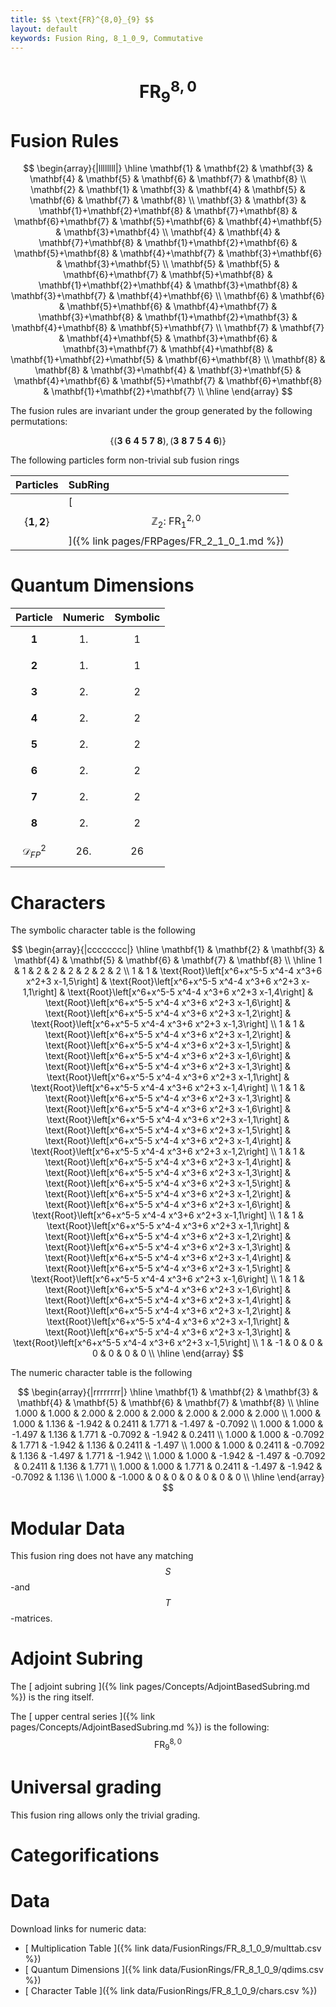 ```yaml
---
title: $$ \text{FR}^{8,0}_{9} $$
layout: default
keywords: Fusion Ring, 8_1_0_9, Commutative
---
```

# $$ \text{FR}^{8,0}_{9} $$


# Fusion Rules

$$
\begin{array}{|llllllll|}
\hline
 \mathbf{1} & \mathbf{2} & \mathbf{3} & \mathbf{4} & \mathbf{5} & \mathbf{6} & \mathbf{7} & \mathbf{8} \\
 \mathbf{2} & \mathbf{1} & \mathbf{3} & \mathbf{4} & \mathbf{5} & \mathbf{6} & \mathbf{7} & \mathbf{8} \\
 \mathbf{3} & \mathbf{3} & \mathbf{1}+\mathbf{2}+\mathbf{8} & \mathbf{7}+\mathbf{8} & \mathbf{6}+\mathbf{7} & \mathbf{5}+\mathbf{6} & \mathbf{4}+\mathbf{5} & \mathbf{3}+\mathbf{4} \\
 \mathbf{4} & \mathbf{4} & \mathbf{7}+\mathbf{8} & \mathbf{1}+\mathbf{2}+\mathbf{6} & \mathbf{5}+\mathbf{8} & \mathbf{4}+\mathbf{7} & \mathbf{3}+\mathbf{6} & \mathbf{3}+\mathbf{5} \\
 \mathbf{5} & \mathbf{5} & \mathbf{6}+\mathbf{7} & \mathbf{5}+\mathbf{8} & \mathbf{1}+\mathbf{2}+\mathbf{4} & \mathbf{3}+\mathbf{8} & \mathbf{3}+\mathbf{7} & \mathbf{4}+\mathbf{6} \\
 \mathbf{6} & \mathbf{6} & \mathbf{5}+\mathbf{6} & \mathbf{4}+\mathbf{7} & \mathbf{3}+\mathbf{8} & \mathbf{1}+\mathbf{2}+\mathbf{3} & \mathbf{4}+\mathbf{8} & \mathbf{5}+\mathbf{7} \\
 \mathbf{7} & \mathbf{7} & \mathbf{4}+\mathbf{5} & \mathbf{3}+\mathbf{6} & \mathbf{3}+\mathbf{7} & \mathbf{4}+\mathbf{8} & \mathbf{1}+\mathbf{2}+\mathbf{5} & \mathbf{6}+\mathbf{8} \\
 \mathbf{8} & \mathbf{8} & \mathbf{3}+\mathbf{4} & \mathbf{3}+\mathbf{5} & \mathbf{4}+\mathbf{6} & \mathbf{5}+\mathbf{7} & \mathbf{6}+\mathbf{8} & \mathbf{1}+\mathbf{2}+\mathbf{7} \\
\hline
\end{array}
$$


The fusion rules are invariant under the group generated by the following permutations:

$$ \{(\mathbf{3} \  \mathbf{6} \  \mathbf{4} \  \mathbf{5} \  \mathbf{7} \  \mathbf{8}), (\mathbf{3} \  \mathbf{8} \  \mathbf{7} \  \mathbf{5} \  \mathbf{4} \  \mathbf{6})\} $$


The following particles form non-trivial sub fusion rings

| Particles | SubRing |
| :------ | :------ |
| $$ \{\mathbf{1},\mathbf{2}\} $$ | [ $$ \mathbb{Z}_2:\ \text{FR}^{2,0}_{1} $$ ]({% link pages/FRPages/FR_2_1_0_1.md %}) |

# Quantum Dimensions

| Particle | Numeric | Symbolic |
| :------ | :------ | :------ |
| $$ \mathbf{1} $$ | $$ 1. $$ | $$ 1 $$ |
| $$ \mathbf{2} $$ | $$ 1. $$ | $$ 1 $$ |
| $$ \mathbf{3} $$ | $$ 2. $$ | $$ 2 $$ |
| $$ \mathbf{4} $$ | $$ 2. $$ | $$ 2 $$ |
| $$ \mathbf{5} $$ | $$ 2. $$ | $$ 2 $$ |
| $$ \mathbf{6} $$ | $$ 2. $$ | $$ 2 $$ |
| $$ \mathbf{7} $$ | $$ 2. $$ | $$ 2 $$ |
| $$ \mathbf{8} $$ | $$ 2. $$ | $$ 2 $$ |
| $$ \mathcal{D}_{FP}^2 $$ | $$ 26. $$ | $$ 26 $$ |

# Characters

The symbolic character table is the following

$$
\begin{array}{|cccccccc|}
\hline
 \mathbf{1} & \mathbf{2} & \mathbf{3} & \mathbf{4} & \mathbf{5} & \mathbf{6} & \mathbf{7} & \mathbf{8} \\
\hline
 1 & 1 & 2 & 2 & 2 & 2 & 2 & 2 \\
 1 & 1 & \text{Root}\left[x^6+x^5-5 x^4-4 x^3+6 x^2+3 x-1,5\right] & \text{Root}\left[x^6+x^5-5 x^4-4 x^3+6 x^2+3 x-1,1\right] & \text{Root}\left[x^6+x^5-5 x^4-4 x^3+6 x^2+3 x-1,4\right] & \text{Root}\left[x^6+x^5-5 x^4-4 x^3+6 x^2+3 x-1,6\right] & \text{Root}\left[x^6+x^5-5 x^4-4 x^3+6 x^2+3 x-1,2\right] & \text{Root}\left[x^6+x^5-5 x^4-4 x^3+6 x^2+3 x-1,3\right] \\
 1 & 1 & \text{Root}\left[x^6+x^5-5 x^4-4 x^3+6 x^2+3 x-1,2\right] & \text{Root}\left[x^6+x^5-5 x^4-4 x^3+6 x^2+3 x-1,5\right] & \text{Root}\left[x^6+x^5-5 x^4-4 x^3+6 x^2+3 x-1,6\right] & \text{Root}\left[x^6+x^5-5 x^4-4 x^3+6 x^2+3 x-1,3\right] & \text{Root}\left[x^6+x^5-5 x^4-4 x^3+6 x^2+3 x-1,1\right] & \text{Root}\left[x^6+x^5-5 x^4-4 x^3+6 x^2+3 x-1,4\right] \\
 1 & 1 & \text{Root}\left[x^6+x^5-5 x^4-4 x^3+6 x^2+3 x-1,3\right] & \text{Root}\left[x^6+x^5-5 x^4-4 x^3+6 x^2+3 x-1,6\right] & \text{Root}\left[x^6+x^5-5 x^4-4 x^3+6 x^2+3 x-1,1\right] & \text{Root}\left[x^6+x^5-5 x^4-4 x^3+6 x^2+3 x-1,5\right] & \text{Root}\left[x^6+x^5-5 x^4-4 x^3+6 x^2+3 x-1,4\right] & \text{Root}\left[x^6+x^5-5 x^4-4 x^3+6 x^2+3 x-1,2\right] \\
 1 & 1 & \text{Root}\left[x^6+x^5-5 x^4-4 x^3+6 x^2+3 x-1,4\right] & \text{Root}\left[x^6+x^5-5 x^4-4 x^3+6 x^2+3 x-1,3\right] & \text{Root}\left[x^6+x^5-5 x^4-4 x^3+6 x^2+3 x-1,5\right] & \text{Root}\left[x^6+x^5-5 x^4-4 x^3+6 x^2+3 x-1,2\right] & \text{Root}\left[x^6+x^5-5 x^4-4 x^3+6 x^2+3 x-1,6\right] & \text{Root}\left[x^6+x^5-5 x^4-4 x^3+6 x^2+3 x-1,1\right] \\
 1 & 1 & \text{Root}\left[x^6+x^5-5 x^4-4 x^3+6 x^2+3 x-1,1\right] & \text{Root}\left[x^6+x^5-5 x^4-4 x^3+6 x^2+3 x-1,2\right] & \text{Root}\left[x^6+x^5-5 x^4-4 x^3+6 x^2+3 x-1,3\right] & \text{Root}\left[x^6+x^5-5 x^4-4 x^3+6 x^2+3 x-1,4\right] & \text{Root}\left[x^6+x^5-5 x^4-4 x^3+6 x^2+3 x-1,5\right] & \text{Root}\left[x^6+x^5-5 x^4-4 x^3+6 x^2+3 x-1,6\right] \\
 1 & 1 & \text{Root}\left[x^6+x^5-5 x^4-4 x^3+6 x^2+3 x-1,6\right] & \text{Root}\left[x^6+x^5-5 x^4-4 x^3+6 x^2+3 x-1,4\right] & \text{Root}\left[x^6+x^5-5 x^4-4 x^3+6 x^2+3 x-1,2\right] & \text{Root}\left[x^6+x^5-5 x^4-4 x^3+6 x^2+3 x-1,1\right] & \text{Root}\left[x^6+x^5-5 x^4-4 x^3+6 x^2+3 x-1,3\right] & \text{Root}\left[x^6+x^5-5 x^4-4 x^3+6 x^2+3 x-1,5\right] \\
 1 & -1 & 0 & 0 & 0 & 0 & 0 & 0 \\
\hline
\end{array}
$$

The numeric character table is the following

$$
\begin{array}{|rrrrrrrr|}
\hline
 \mathbf{1} & \mathbf{2} & \mathbf{3} & \mathbf{4} & \mathbf{5} & \mathbf{6} & \mathbf{7} & \mathbf{8} \\
\hline
 1.000 & 1.000 & 2.000 & 2.000 & 2.000 & 2.000 & 2.000 & 2.000 \\
 1.000 & 1.000 & 1.136 & -1.942 & 0.2411 & 1.771 & -1.497 & -0.7092 \\
 1.000 & 1.000 & -1.497 & 1.136 & 1.771 & -0.7092 & -1.942 & 0.2411 \\
 1.000 & 1.000 & -0.7092 & 1.771 & -1.942 & 1.136 & 0.2411 & -1.497 \\
 1.000 & 1.000 & 0.2411 & -0.7092 & 1.136 & -1.497 & 1.771 & -1.942 \\
 1.000 & 1.000 & -1.942 & -1.497 & -0.7092 & 0.2411 & 1.136 & 1.771 \\
 1.000 & 1.000 & 1.771 & 0.2411 & -1.497 & -1.942 & -0.7092 & 1.136 \\
 1.000 & -1.000 & 0 & 0 & 0 & 0 & 0 & 0 \\
\hline
\end{array}
$$

# Modular Data

This fusion ring does not have any matching $$ S $$-and $$ T $$-matrices.

# Adjoint Subring

The [ adjoint subring ]({% link pages/Concepts/AdjointBasedSubring.md %}) is the ring itself.

The [ upper central series ]({% link pages/Concepts/AdjointBasedSubring.md %}) is the following:
$$ \text{FR}^{8,0}_{9} $$

# Universal grading

This fusion ring allows only the trivial grading.

# Categorifications



# Data

Download links for numeric data:

* [ Multiplication Table ]({% link data/FusionRings/FR_8_1_0_9/multtab.csv %})
* [ Quantum Dimensions ]({% link data/FusionRings/FR_8_1_0_9/qdims.csv %})
* [ Character Table ]({% link data/FusionRings/FR_8_1_0_9/chars.csv %})